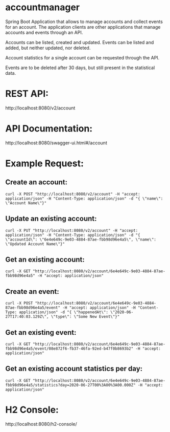 # accountmanager
Spring Boot Application that allows to manage accounts and collect events for an account.
The application clients are
other applications that manage accounts and events through an API.

Accounts can be listed, created and updated. Events can be listed and added, but neither updated, nor deleted.

Account statistics for a single account can be requested through the API.

Events are to be deleted after 30 days, but still present in the statistical data.

REST API:
=========
http://localhost:8080/v2/account

API Documentation:
==================
http://localhost:8080/swagger-ui.html#/account

Example Request:
================
Create an account: 
------------------
```
curl -X POST "http://localhost:8080/v2/account" -H "accept: application/json" -H "Content-Type: application/json" -d "{ \"name\": \"Account Name\"}"
```
Update an existing account:
---------------
```
curl -X PUT "http://localhost:8080/v2/account" -H "accept: application/json" -H "Content-Type: application/json" -d "{ \"accountId\": \"6e4e649c-9e03-4884-87ae-fbb98d96e4a5\", \"name\": \"Updated Account Name\"}"
```

Get an existing account:
------------
```
curl -X GET "http://localhost:8080/v2/account/6e4e649c-9e03-4884-87ae-fbb98d96e4a5" -H "accept: application/json"
```

Create an event:
----------------
```
curl -X POST "http://localhost:8080/v2/account/6e4e649c-9e03-4884-87ae-fbb98d96e4a5/event" -H "accept: application/json" -H "Content-Type: application/json" -d "{ \"happenedAt\": \"2020-06-27T17:40:03.129Z\", \"type\": \"Some New Event\"}"
```

Get an existing event:
----------------------
```
curl -X GET "http://localhost:8080/v2/account/6e4e649c-9e03-4884-87ae-fbb98d96e4a5/event/08e872f6-fb37-46fa-92ed-b47f0b8693b2" -H "accept: application/json"
```

Get an existing account statistics per day:
-------------------------------------------
```
curl -X GET "http://localhost:8080/v2/account/6e4e649c-9e03-4884-87ae-fbb98d96e4a5/statistics?day=2020-06-27T00%3A00%3A00.000Z" -H "accept: application/json"
```

H2 Console:
===========
http://localhost:8080/h2-console/


